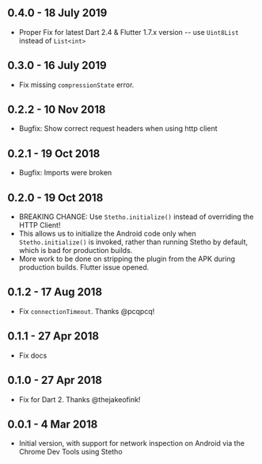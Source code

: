 ## 0.4.0 - 18 July 2019

  * Proper Fix for latest Dart 2.4 & Flutter 1.7.x version -- use `Uint8List` instead of `List<int>`

## 0.3.0 - 16 July 2019

  * Fix missing `compressionState` error.

## 0.2.2 - 10 Nov 2018

* Bugfix: Show correct request headers when using http client

## 0.2.1 - 19 Oct 2018

* Bugfix: Imports were broken

## 0.2.0 - 19 Oct 2018

* BREAKING CHANGE: Use `Stetho.initialize()` instead of overriding the HTTP Client!
* This allows us to initialize the Android code only when `Stetho.initialize()` is invoked, rather than running Stetho by default, which is bad for production builds.
* More work to be done on stripping the plugin from the APK during production builds. Flutter issue opened.

## 0.1.2 - 17 Aug 2018

* Fix `connectionTimeout`. Thanks @pcqpcq!

## 0.1.1 - 27 Apr 2018

* Fix docs

## 0.1.0 - 27 Apr 2018

* Fix for Dart 2. Thanks @thejakeofink!

## 0.0.1 - 4 Mar 2018

* Initial version, with support for network inspection on Android via the Chrome Dev Tools using Stetho
